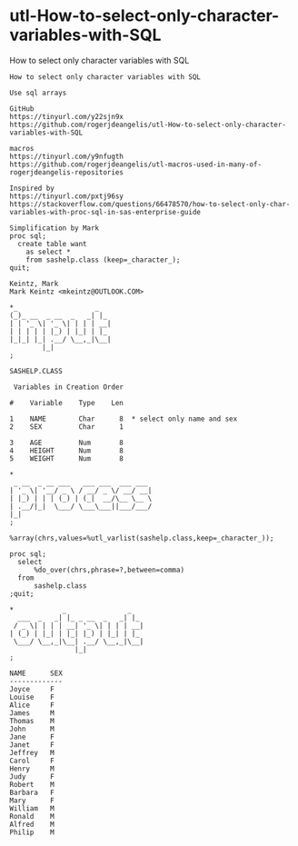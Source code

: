 # utl-How-to-select-only-character-variables-with-SQL
How to select only character variables with SQL

    How to select only character variables with SQL

    Use sql arrays

    GitHub
    https://tinyurl.com/y22sjn9x
    https://github.com/rogerjdeangelis/utl-How-to-select-only-character-variables-with-SQL

    macros
    https://tinyurl.com/y9nfugth
    https://github.com/rogerjdeangelis/utl-macros-used-in-many-of-rogerjdeangelis-repositories

    Inspired by
    https://tinyurl.com/pxtj96sy
    https://stackoverflow.com/questions/66478570/how-to-select-only-char-variables-with-proc-sql-in-sas-enterprise-guide

    Simplification by Mark
    proc sql;
      create table want
        as select *
        from sashelp.class (keep=_character_);
    quit;

    Keintz, Mark
    Mark Keintz <mkeintz@OUTLOOK.COM>

    *_                   _
    (_)_ __  _ __  _   _| |_
    | | '_ \| '_ \| | | | __|
    | | | | | |_) | |_| | |_
    |_|_| |_| .__/ \__,_|\__|
            |_|
    ;

    SASHELP.CLASS

     Variables in Creation Order

    #    Variable    Type    Len

    1    NAME        Char      8  * select only name and sex
    2    SEX         Char      1

    3    AGE         Num       8
    4    HEIGHT      Num       8
    5    WEIGHT      Num       8

    *
     _ __  _ __ ___   ___ ___  ___ ___
    | '_ \| '__/ _ \ / __/ _ \/ __/ __|
    | |_) | | | (_) | (_|  __/\__ \__ \
    | .__/|_|  \___/ \___\___||___/___/
    |_|
    ;

    %array(chrs,values=%utl_varlist(sashelp.class,keep=_character_));

    proc sql;
      select
          %do_over(chrs,phrase=?,between=comma)
      from
          sashelp.class
    ;quit;

    *            _               _
      ___  _   _| |_ _ __  _   _| |_
     / _ \| | | | __| '_ \| | | | __|
    | (_) | |_| | |_| |_) | |_| | |_
     \___/ \__,_|\__| .__/ \__,_|\__|
                    |_|
    ;

    NAME      SEX
    -------------
    Joyce     F
    Louise    F
    Alice     F
    James     M
    Thomas    M
    John      M
    Jane      F
    Janet     F
    Jeffrey   M
    Carol     F
    Henry     M
    Judy      F
    Robert    M
    Barbara   F
    Mary      F
    William   M
    Ronald    M
    Alfred    M
    Philip    M



